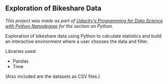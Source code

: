## Exploration of Bikeshare Data
_This project was made as part of [Udacity's Programming for Data Science with Python Nanodegree](https://www.udacity.com/course/programming-for-data-science-nanodegree--nd104)
for the section on Python._

Exploration of bikeshare data using Python to calculate statistics and build an interactive environment where a user chooses the data and filter.

Libraries used:

* Pandas
* Time

(Also included are the datasets as CSV files.)
